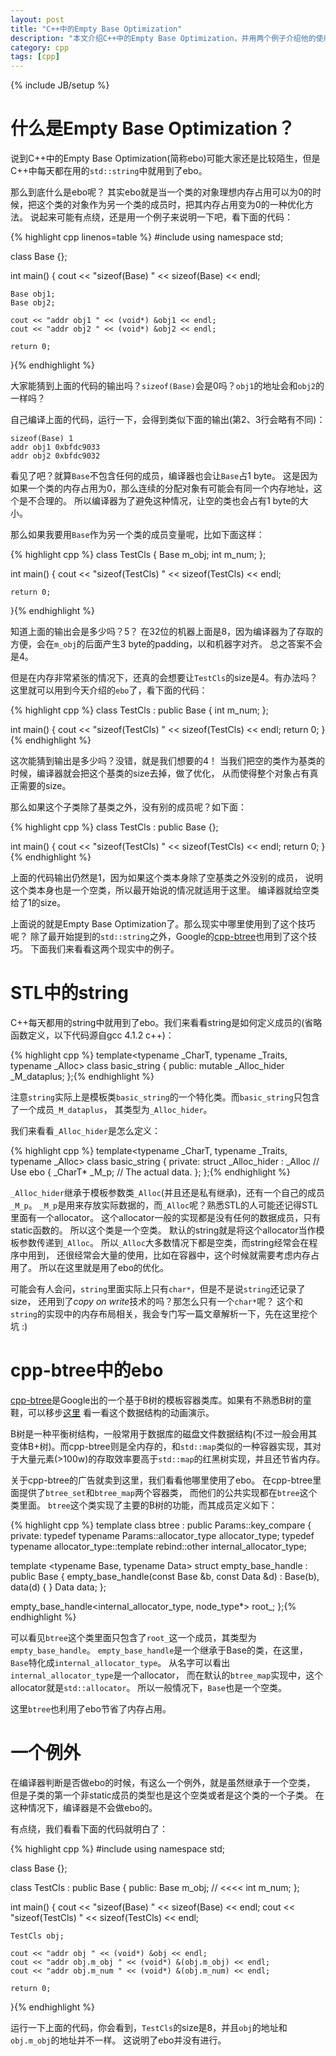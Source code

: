 ```yaml
---
layout: post
title: "C++中的Empty Base Optimization"
description: "本文介绍C++中的Empty Base Optimization，并用两个例子介绍他的使用方法。"
category: cpp
tags: [cpp]
---
```

{% include JB/setup %}

# 什么是Empty Base Optimization？

说到C++中的Empty Base Optimization(简称ebo)可能大家还是比较陌生，但是C++中每天都在用的`std::string`中就用到了ebo。

那么到底什么是ebo呢？
其实ebo就是当一个类的对象理想内存占用可以为0的时候，把这个类的对象作为另一个类的成员时，把其内存占用变为0的一种优化方法。
说起来可能有点绕，还是用一个例子来说明一下吧，看下面的代码：

{% highlight cpp linenos=table %}
#include <iostream>
using namespace std;

class Base
{};

int main()
{
    cout << "sizeof(Base) " << sizeof(Base) << endl;

    Base obj1;
    Base obj2;

    cout << "addr obj1 " << (void*) &obj1 << endl;
    cout << "addr obj2 " << (void*) &obj2 << endl;

    return 0;
}{% endhighlight %}

大家能猜到上面的代码的输出吗？`sizeof(Base)`会是0吗？`obj1`的地址会和`obj2`的一样吗？

自己编译上面的代码，运行一下，会得到类似下面的输出(第2、3行会略有不同)：

    sizeof(Base) 1
    addr obj1 0xbfdc9033
    addr obj2 0xbfdc9032

看见了吧？就算`Base`不包含任何的成员，编译器也会让`Base`占1 byte。
这是因为如果一个类的内存占用为0，那么连续的分配对象有可能会有同一个内存地址，这个是不合理的。
所以编译器为了避免这种情况，让空的类也会占有1 byte的大小。

那么如果我要用`Base`作为另一个类的成员变量呢，比如下面这样：

{% highlight cpp %}
class TestCls
{
    Base m_obj;
    int m_num;
};

int main()
{
    cout << "sizeof(TestCls) " << sizeof(TestCls) << endl;
    
    return 0;
}{% endhighlight %}

知道上面的输出会是多少吗？5？
在32位的机器上面是8，因为编译器为了存取的方便，会在`m_obj`的后面产生3 byte的padding，以和机器字对齐。
总之答案不会是4。

但是在内存非常紧张的情况下，还真的会想要让`TestCls`的size是4。有办法吗？
这里就可以用到今天介绍的`ebo`了，看下面的代码：

{% highlight cpp %}
class TestCls : public Base
{
    int m_num;
};

int main()
{
    cout << "sizeof(TestCls) " << sizeof(TestCls) << endl;
    return 0;
}{% endhighlight %}

这次能猜到输出是多少吗？没错，就是我们想要的4！
当我们把空的类作为基类的时候，编译器就会把这个基类的size去掉，做了优化，
从而使得整个对象占有真正需要的size。

那么如果这个子类除了基类之外，没有别的成员呢？如下面：

{% highlight cpp %}
class TestCls : public Base
{};

int main()
{
    cout << "sizeof(TestCls) " << sizeof(TestCls) << endl;
    return 0;
}{% endhighlight %}

上面的代码输出仍然是1，因为如果这个类本身除了空基类之外没别的成员，
说明这个类本身也是一个空类，所以最开始说的情况就适用于这里。
编译器就给空类给了1的size。

上面说的就是Empty Base Optimization了。那么现实中哪里使用到了这个技巧呢？
除了最开始提到的`std::string`之外，Google的[cpp-btree](https://code.google.com/p/cpp-btree/)也用到了这个技巧。
下面我们来看看这两个现实中的例子。

# STL中的string

C++每天都用的string中就用到了ebo。我们来看看string是如何定义成员的(省略函数定义，以下代码源自gcc 4.1.2 c++)：

{% highlight cpp %}
template<typename _CharT, typename _Traits, typename _Alloc>
class basic_string
{
public:
    mutable _Alloc_hider      _M_dataplus;
};{% endhighlight %}

注意`string`实际上是模板类`basic_string`的一个特化类。而`basic_string`只包含了一个成员`_M_dataplus`，
其类型为`_Alloc_hider`。

我们来看看`_Alloc_hider`是怎么定义：

{% highlight cpp %}
template<typename _CharT, typename _Traits, typename _Alloc>
class basic_string
{
private:
    struct _Alloc_hider : _Alloc // Use ebo
    {
        _CharT* _M_p; // The actual data.
    };
};{% endhighlight %}

`_Alloc_hider`继承于模板参数类`_Alloc`(并且还是私有继承)，还有一个自己的成员`_M_p`。
`_M_p`是用来存放实际数据的，而`_Alloc`呢？熟悉STL的人可能还记得STL里面有一个allocator。
这个allocator一般的实现都是没有任何的数据成员，只有static函数的。
所以这个类是一个空类。
默认的string就是将这个allocator当作模板参数传递到`_Alloc`。
所以`_Alloc`大多数情况下都是空类，而string经常会在程序中用到，
还很经常会大量的使用，比如在容器中，这个时候就需要考虑内存占用了。
所以在这里就是用了ebo的优化。

可能会有人会问，`string`里面实际上只有`char*`，但是不是说`string`还记录了size，
还用到了*copy on write*技术的吗？那怎么只有一个`char*`呢？
这个和`string`的实现中的内存布局相关，我会专门写一篇文章解析一下，先在这里挖个坑 :)

# cpp-btree中的ebo

[cpp-btree](https://code.google.com/p/cpp-btree/)是Google出的一个基于B树的模板容器类库。如果有不熟悉B树的童鞋，可以移步[这里](https://www.cs.usfca.edu/~galles/visualization/BTree.html)
看一看这个数据结构的动画演示。

B树是一种平衡树结构，一般常用于数据库的磁盘文件数据结构(不过一般会用其变体B+树)。而cpp-btree则是全内存的，和`std::map`类似的一种容器实现，其对于大量元素(>100w)的存取效率要高于`std::map`的红黑树实现，并且还节省内存。

关于cpp-btree的广告就卖到这里，我们看看他哪里使用了ebo。
在cpp-btree里面提供了`btree_set`和`btree_map`两个容器类，
而他们的公共实现都在`btree`这个类里面。
`btree`这个类实现了主要的B树的功能，而其成员定义如下：

{% highlight cpp %}
template <typename Params>
class btree : public Params::key_compare {
private:
  typedef typename Params::allocator_type allocator_type;
  typedef typename allocator_type::template rebind<char>::other
    internal_allocator_type;

  template <typename Base, typename Data>
  struct empty_base_handle : public Base {
    empty_base_handle(const Base &b, const Data &d)
        : Base(b),
          data(d) {
    }
    Data data;
  };

  empty_base_handle<internal_allocator_type, node_type*> root_;
};{% endhighlight %}

可以看见`btree`这个类里面只包含了`root_`这一个成员，其类型为`empty_base_handle`。
`empty_base_handle`是一个继承于Base的类，在这里，
`Base`特化成`internal_allocator_type`。
从名字可以看出`internal_allocator_type`是一个allocator，
而在默认的`btree_map`实现中，这个allocator就是`std::allocator`。
所以一般情况下，`Base`也是一个空类。

这里`btree`也利用了ebo节省了内存占用。

# 一个例外

在编译器判断是否做ebo的时候，有这么一个例外，就是虽然继承于一个空类，
但是子类的第一个非static成员的类型也是这个空类或者是这个类的一个子类。
在这种情况下，编译器是不会做ebo的。

有点绕，我们看看下面的代码就明白了：

{% highlight cpp %}
#include <iostream>
using namespace std;

class Base
{};

class TestCls : public Base
{
public:
    Base m_obj; // <<<<
    int m_num;
};

int main()
{
    cout << "sizeof(Base) " << sizeof(Base) << endl;
    cout << "sizeof(TestCls) " << sizeof(TestCls) << endl;

    TestCls obj;

    cout << "addr obj " << (void*) &obj << endl;
    cout << "addr obj.m_obj " << (void*) &(obj.m_obj) << endl;
    cout << "addr obj.m_num " << (void*) &(obj.m_num) << endl;

    return 0;
}{% endhighlight %}

运行一下上面的代码，你会看到，`TestCls`的size是8，并且`obj`的地址和`obj.m_obj`的地址并不一样。
这说明了ebo并没有进行。

